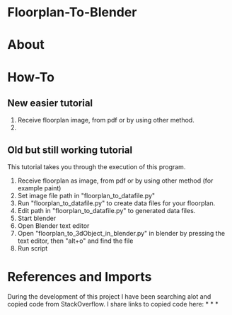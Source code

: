 # Floorplan-To-Blender

# About

# How-To

## New easier tutorial

1. Receive floorplan image, from pdf or by using other method.
2. 

## Old but still working tutorial
This tutorial takes you through the execution of this program.

1. Receive floorplan as image, from pdf or by using other method (for example paint)
2. Set image file path in "floorplan_to_datafile.py"
3. Run "floorplan_to_datafile.py" to create data files for your floorplan.
4. Edit path in "floorplan_to_datafile.py" to generated data files.
5. Start blender
6. Open Blender text editor
7. Open "floorplan_to_3dObject_in_blender.py" in blender by pressing the text editor, then "alt+o" and find the file
8. Run script

# References and Imports
During the development of this project I have been searching alot and copied code from StackOverflow.
I share links to copied code here:
*
*
*
